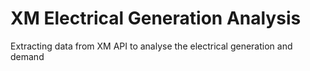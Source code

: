 # XM Electrical Generation Analysis
 Extracting data from XM API to analyse the electrical generation and demand
